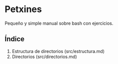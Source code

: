 # Petxines

Pequeño y simple manual sobre bash con ejercicios.

## Índice

1. Estructura de directorios (src/estructura.md)
2. Directorios (src/directorios.md)